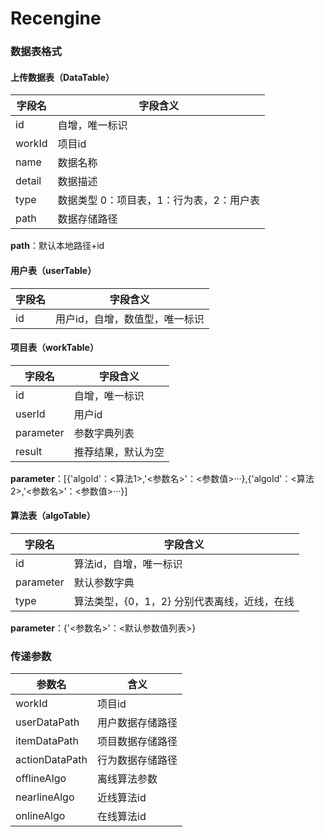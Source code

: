 # Recengine

### 数据表格式
#### 上传数据表（DataTable）
字段名|字段含义
-|-
id|自增，唯一标识
workId|项目id
name|数据名称
detail|数据描述
type|数据类型 0：项目表，1：行为表，2：用户表
path|数据存储路径


**path**：默认本地路径+id

#### 用户表（userTable）
字段名|字段含义
-|--
id|用户id，自增，数值型，唯一标识


#### 项目表（workTable）
字段名|字段含义
-|-
id|自增，唯一标识
userId|用户id
parameter|参数字典列表
result|推荐结果，默认为空


**parameter**：[{'algoId'：<算法1>,'<参数名>'：<参数值>···},{'algoId'：<算法2>,'<参数名>'：<参数值>···}]

#### 算法表（algoTable）
字段名|字段含义
-|-
id|算法id，自增，唯一标识
parameter|默认参数字典
type|算法类型，{0，1，2} 分别代表离线，近线，在线


**parameter**：{'<参数名>'：<默认参数值列表>}

### 传递参数
参数名|含义
-|-
workId|项目id
userDataPath|用户数据存储路径
itemDataPath|项目数据存储路径
actionDataPath|行为数据存储路径
offlineAlgo|离线算法参数
nearlineAlgo|近线算法id
onlineAlgo|在线算法id



<!--stackedit_data:
eyJoaXN0b3J5IjpbMjAxOTQ2OTA2NiwyMzk5MzAzMzUsLTExMj
AxMjg3NTAsMTA0MjY5MTE0NiwxNjk0NDQ4MzE5LC02NDU4ODcx
NTQsMjA0ODkxOTg2MF19
-->